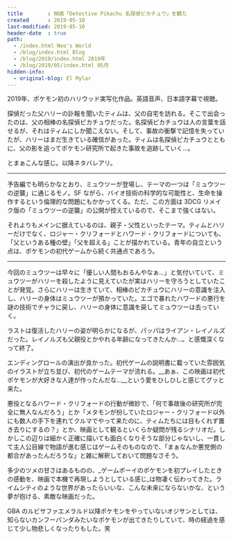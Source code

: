 ```yaml
---
title        : 映画「Detective Pikachu 名探偵ピカチュウ」を観た
created      : 2019-05-10
last-modified: 2019-05-10
header-date  : true
path:
  - /index.html Neo's World
  - /blog/index.html Blog
  - /blog/2019/index.html 2019年
  - /blog/2019/05/index.html 05月
hidden-info:
  - original-blog: El Mylar
---
```


2019年、ポケモン初のハリウッド実写化作品。英語音声、日本語字幕で視聴。

探偵だった父ハリーの訃報を聞いたティムは、父の自宅を訪れる。そこで出会ったのは、父の相棒の名探偵ピカチュウだった。名探偵ピカチュウは人の言葉を話せるが、それはティムにしか聞こえない。そして、事故の衝撃で記憶を失っていたが、ハリーはまだ生きている確信があった。ティムは名探偵ピカチュウとともに、父の影を追ってポケモン研究所で起きた事故を追跡していく…。

とまぁこんな感じ。以降ネタバレアリ。

---

予告編でも明らかなとおり、ミュウツーが登場し、テーマの一つは「ミュウツーの逆襲」に通じるモノ。SF ながら、バイオ技術の科学的な可能性と、生命を操作するという倫理的な問題にもかかってくる。ただ、この方面は 3DCG リメイク版の「ミュウツーの逆襲」の公開が控えているので、そこまで強くはない。

それよりもメインに据えているのは、親子・父性といったテーマ。ティムとハリーだけでなく、ロジャー・クリフォードとハワード・クリフォードについても、「父というある種の壁」「父を超える」ことが描かれている。青年の自立という点は、ポケモンの初代ゲームから続く共通点であろう。

---

今回のミュウツーは早々に「優しい人間もおるんやなぁ…」と気付いていて、ミュウツーがハリーを殺したように見えていたが実はハリーを守ろうとしていたことが発覚。さらにハリーは生きていて、相棒のピカチュウにハリーの意識を注入し、ハリーの身体はミュウツーが預かっていた。エゴで暴れたハワードの悪行を謎の技術でチャラに戻し、ハリーの身体に意識を戻してミュウツーは去っていく。

ラストは復活したハリーの姿が明らかになるが、パッパはライアン・レイノルズだった。レイノルズも父親役とかやれる年齢になってきたんか…。と感慨深くなって終了。

エンディングロールの演出が良かった。初代ゲームの説明書に載っていた雰囲気のイラストが立ち並び、初代のゲームテーマが流れる。__あぁ、この映画は初代ポケモンが大好きな人達が作ったんだな…__という愛をひしひしと感じてグッと来た。

悪役となるハワード・クリフォードの行動が微妙で、「何で事故後の研究所が完全に無人なんだろう」とか「メタモンが扮していたロジャー・クリフォード以外にも数人の手下を連れてクルマでやって来たのに、ティムたちには目もくれず置き去りにするの？」とか、映画として観るといくらか疑問が残るシナリオだ。しかしこの辺りは細かく正確に描いても面白くなりそうな部分じゃないし、一貫して主人公目線で物語が進む感じはゲームそのものなので、「まぁなんか悪党側の都合があったんだろうな」と雑に解釈しておいて問題なさそう。

多少のツメの甘さはあるものの、_ゲームボーイのポケモンを初プレイしたときの感動を、映画で本機で再現しようとしている感じ_は物凄く伝わってきた。ライムシティのような世界があったらいいな、こんな未来にならないかな、という夢が抱ける、素敵な映画だった。

GBA のルビサファエメラルド以降ポケモンをやっていないオジサンとしては、知らないカンフーパンダみたいなポケモンが出てきたりしていて、時の経過を感じて少し物悲しくなったりもした。笑
